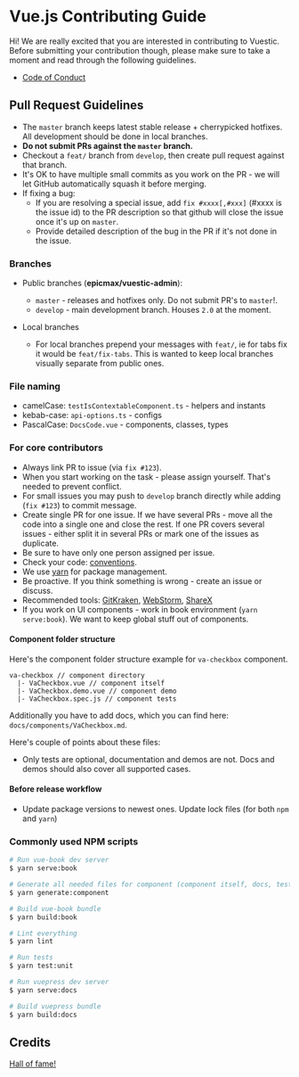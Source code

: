 # Vue.js Contributing Guide

Hi! We are really excited that you are interested in contributing to Vuestic. Before submitting your contribution though, please make sure to take a moment and read through the following guidelines.

* [Code of Conduct](./../CODE_OF_CONDUCT.md)

## Pull Request Guidelines

* The `master` branch keeps latest stable release + cherrypicked hotfixes. All development should be done in local branches. 
* **Do not submit PRs against the `master` branch.**
* Checkout a `feat/` branch from `develop`, then create pull request against that branch.
* It's OK to have multiple small commits as you work on the PR - we will let GitHub automatically squash it before merging.
* If fixing a bug:
  * If you are resolving a special issue, add `fix #xxxx[,#xxx]` (#xxxx is the issue id) to the PR description so that github will close the issue once it's up on `master`.
  * Provide detailed description of the bug in the PR if it's not done in the issue.

### Branches

* Public branches (**epicmax/vuestic-admin**):
  * `master` - releases and hotfixes only. Do not submit PR's to `master`!.
  * `develop` - main development branch. Houses `2.0` at the moment.

* Local branches
  * For local branches prepend your messages with `feat/`, ie for tabs fix it would be `feat/fix-tabs`. This is wanted to keep local branches visually separate from public ones.

### File naming

* camelCase: `testIsContextableComponent.ts` - helpers and instants
* kebab-case: `api-options.ts` - configs
* PascalCase: `DocsCode.vue` - components, classes, types

### For core contributors

* Always link PR to issue (via `fix #123`).
* When you start working on the task - please assign yourself. That's needed to prevent conflict.
* For small issues you may push to `develop` branch directly while adding (`fix #123`) to commit message.
* Create single PR for one issue. If we have several PRs - move all the code into a single one and close the rest. If one PR covers several issues - either split it in several PRs or mark one of the issues as duplicate.
* Be sure to have only one person assigned per issue.
* Check your code: [conventions](../packages/vue-cli-docs/old/old-docs/conventions.md).
* We use [yarn](https://yarnpkg.com/lang/en/) for package management.
* Be proactive. If you think something is wrong - create an issue or discuss.
* Recommended tools: [GitKraken](https://www.gitkraken.com/), [WebStorm](https://www.jetbrains.com/webstorm/), [ShareX](https://getsharex.com/)
* If you work on UI components - work in book environment (`yarn serve:book`). We want to keep global stuff out of components.

#### Component folder structure

Here's the component folder structure example for `va-checkbox` component.

```
va-checkbox // component directory
  |- VaCheckbox.vue // component itself
  |- VaCheckbox.demo.vue // component demo
  |- VaCheckbox.spec.js // component tests
```

Additionally you have to add docs, which you can find here: `docs/components/VaCheckbox.md`.

Here's couple of points about these files:
* Only tests are optional, documentation and demos are not. Docs and demos should also cover all supported cases.

#### Before release workflow
* Update package versions to newest ones. Update lock files (for both `npm` and `yarn`)

### Commonly used NPM scripts

``` bash
# Run vue-book dev server
$ yarn serve:book

# Generate all needed files for component (component itself, docs, tests)
$ yarn generate:component

# Build vue-book bundle
$ yarn build:book

# Lint everything
$ yarn lint

# Run tests
$ yarn test:unit

# Run vuepress dev server 
$ yarn serve:docs

# Build vuepress bundle
$ yarn build:docs
```

## Credits

<a href="https://github.com/epicmaxco/vuestic-admin/graphs/contributors">Hall of fame!</a>
